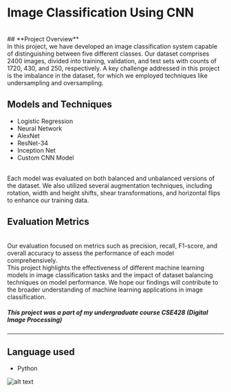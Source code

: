 # **Image Classification Using CNN**
<br />
## **Project Overview**
<br />
In this project, we have developed an image classification system capable of distinguishing between five different classes. Our dataset comprises 2400 images, divided into training, validation, and test sets with counts of 1720, 430, and 250, respectively. A key challenge addressed in this project is the imbalance in the dataset, for which we employed techniques like undersampling and oversampling.

## **Models and Techniques**
* Logistic Regression
* Neural Network
* AlexNet
* ResNet-34
* Inception Net
* Custom CNN Model
<br />
Each model was evaluated on both balanced and unbalanced versions of the dataset. We also utilized several augmentation techniques, including rotation, width and height shifts, shear transformations, and horizontal flips to enhance our training data.

## **Evaluation Metrics**
<br />
Our evaluation focused on metrics such as precision, recall, F1-score, and overall accuracy to assess the performance of each model comprehensively.
<br />
This project highlights the effectiveness of different machine learning models in image classification tasks and the impact of dataset balancing techniques on model performance. We hope our findings will contribute to the broader understanding of machine learning applications in image classification.
<br />

##### **This project was a part of my undergraduate course CSE428 (Digital Image Processing)**
---

## **Language used**
* Python

![alt text](https://dl.dropboxusercontent.com/scl/fi/lpxoq3gq4s6mqe3yaq7z5/Screenshot-2023-12-25-230554.png?rlkey=1a7gm8hheslaqfz1nb2sf3rsr&dl=0)
